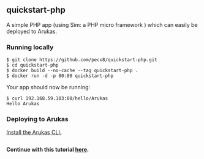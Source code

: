 ## quickstart-php
A simple PHP app (using Sim: a PHP micro framework ) which can easily be deployed to Arukas.

### Running locally

```
$ git clone https://github.com/peco8/quickstart-php.git
$ cd quickstart-php
$ docker build --no-cache --tag quickstart-php .
$ docker run -d -p 80:80 quickstart-php
```

Your app should now be running:

```
$ curl 192.168.59.103:80/hello/Arukas
Hello Arukas
```

### Deploying to Arukas

[Install the Arukas CLI.](/)

```
```

**Continue with this tutorial [here](/).**
